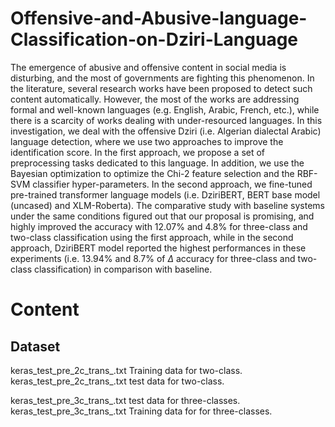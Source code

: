 # Offensive-and-Abusive-language-Classification-on-Dziri-Language
The emergence of abusive and offensive content in social media is disturbing, and the most of governments are fighting this phenomenon. In the literature, several research works have been proposed to detect such content automatically. However, the most of the works are addressing formal and well-known languages (e.g. English, Arabic, French, etc.), while there is a scarcity of works dealing with under-resourced languages. In this investigation, we deal with the offensive Dziri (i.e. Algerian dialectal Arabic) language detection, where we use two approaches to improve the identification score. In the first approach,
  we propose a set of preprocessing tasks dedicated to this language. In addition, we use the Bayesian optimization to optimize the Chi-2 feature selection and the RBF-SVM classifier hyper-parameters. In the second approach, we fine-tuned pre-trained transformer language models (i.e. DziriBERT, BERT base model (uncased) and XLM-Roberta). The comparative study with baseline systems under the same conditions figured out that our proposal is promising, and highly improved the accuracy with 12.07\% and 4.8\% for three-class and two-class classification using the first approach, while in the second approach, DziriBERT model reported the highest performances in these experiments
  (i.e. 13.94\% and 8.7\% of $\Delta$ accuracy for three-class and two-class classification) in comparison with baseline.
# Content
 ## Dataset
 
keras_test_pre_2c_trans_.txt Training data for two-class.
keras_test_pre_2c_trans_.txt test data for two-class.

keras_test_pre_3c_trans_.txt test data for three-classes.
keras_test_pre_3c_trans_.txt Training data for for three-classes.





